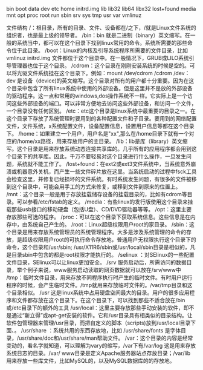 bin  boot  data  dev  etc  home  initrd.img  lib  lib32  lib64  libx32  lost+found  media  mnt  opt  proc  root  run  sbin  srv  sys  tmp  usr  var  vmlinuz


文件结构
/：根目录，所有的目录、文件、设备都在/之下，/就是Linux文件系统的组织者，也是最上级的领导者。
/bin：bin 就是二进制（binary）英文缩写。在一般的系统当中，都可以在这个目录下找到linux常用的命令。系统所需要的那些命令位于此目录。
/boot：Linux的内核及引导系统程序所需要的文件目录，比如 vmlinuz initrd.img 文件都位于这个目录中。在一般情况下，GRUB或LILO系统引导管理器也位于这个目录。
/cdrom：这个目录在刚刚安装系统的时候是空的。可以将光驱文件系统挂在这个目录下。例如：mount /dev/cdrom /cdrom
/dev：dev 是设备（device)的英文缩写。这个目录对所有的用户都十分重要。因为在这个目录中包含了所有linux系统中使用的外部设备。但是这里并不是放的外部设备的驱动程序。这一点和常用的windows,dos操作系统不一样。它实际上是一个访问这些外部设备的端口。可以非常方便地去访问这些外部设备，和访问一个文件，一个目录没有任何区别。
/etc：etc这个目录是linux系统中最重要的目录之一。在这个目录下存放了系统管理时要用到的各种配置文件和子目录。要用到的网络配置文件，文件系统，x系统配置文件，设备配置信息，设置用户信息等都在这个目录下。
/home：如果建立一个用户，用户名是"xx",那么在/home目录下就有一个对应的/home/xx路径，用来存放用户的主目录。
/lib：lib是库（library）英文缩写。这个目录是用来存放系统动态连接共享库的。几乎所有的应用程序都会用到这个目录下的共享库。因此，千万不要轻易对这个目录进行什么操作，一旦发生问题，系统就不能工作了。
/lost+found：在ext2或ext3文件系统中，当系统意外崩溃或机器意外关机，而产生一些文件碎片放在这里。当系统启动的过程中fsck工具会检查这里，并修复已经损坏的文件系统。有时系统发生问题，有很多的文件被移到这个目录中，可能会用手工的方式来修复，或移到文件到原来的位置上。
/mnt：这个目录一般是用于存放挂载储存设备的挂载目录的，比如有cdrom等目录。可以参看/etc/fstab的定义。
/media：有些linux的发行版使用这个目录来挂载那些usb接口的移动硬盘（包括U盘）、CD/DVD驱动器等等。
/opt：这里主要存放那些可选的程序。
/proc：可以在这个目录下获取系统信息。这些信息是在内存中，由系统自己产生的。
/root：Linux超级权限用户root的家目录。
/sbin：这个目录是用来存放系统管理员的系统管理程序。大多是涉及系统管理的命令的存放，是超级权限用户root的可执行命令存放地，普通用户无权限执行这个目录下的命令，这个目录和/usr/sbin; /usr/X11R6/sbin或/usr/local/sbin目录是相似的，凡是目录sbin中包含的都是root权限才能执行的。
/selinux ：对SElinux的一些配置文件目录，SElinux可以让linux更加安全。
/srv 服务启动后，所需访问的数据目录，举个例子来说，www服务启动读取的网页数据就可以放在/srv/www中
/tmp：临时文件目录，用来存放不同程序执行时产生的临时文件。有时用户运行程序的时候，会产生临时文件。/tmp就用来存放临时文件的。/var/tmp目录和这个目录相似。
/usr
这是linux系统中占用硬盘空间最大的目录。用户的很多应用程序和文件都存放在这个目录下。在这个目录下，可以找到那些不适合放在/bin或/etc目录下的额外的工具
/usr/local：这里主要存放那些手动安装的软件，即不是通过“新立得”或apt-get安装的软件。它和/usr目录具有相类似的目录结构。让软件包管理器来管理/usr目录，而把自定义的脚本（scripts)放到/usr/local目录下面、。
/usr/share ：系统共用的东西存放地，比如 /usr/share/fonts 是字体目录，/usr/share/doc和/usr/share/man帮助文件。
/var：这个目录的内容是经常变动的，看名字就知道，可以理解为vary的缩写，/var下有/var/log 这是用来存放系统日志的目录。/var/ www目录是定义Apache服务器站点存放目录；/var/lib 用来存放一些库文件，比如MySQL的，以及MySQL数据库的的存放地。